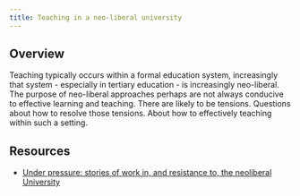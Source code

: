 ```yaml
---
title: Teaching in a neo-liberal university 
---
```


## Overview 

Teaching typically occurs within a formal education system, increasingly that system - especially in tertiary education - is increasingly neo-liberal. The purpose of neo-liberal approaches perhaps are not always conducive to effective learning and teaching. There are likely to be tensions. Questions about how to resolve those tensions. About how to effectively teaching within such a setting. 

## Resources 

- [Under pressure: stories of work in, and resistance to, the neoliberal University](https://workinginthemodernuniversity.wordpress.com/)

